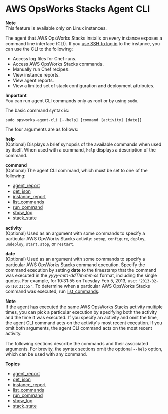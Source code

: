 # AWS OpsWorks Stacks Agent CLI<a name="agent"></a>

**Note**  
This feature is available only on Linux instances\.

The agent that AWS OpsWorks Stacks installs on every instance exposes a command line interface \(CLI\)\. If you [use SSH to log in](workinginstances-ssh.md) to the instance, you can use the CLI to the following: 
+ Access log files for Chef runs\. 
+ Access AWS OpsWorks Stacks commands\.
+ Manually run Chef recipes\.
+ View instance reports\.
+ View agent reports\.
+ View a limited set of stack configuration and deployment attributes\. 

**Important**  
You can run agent CLI commands only as root or by using `sudo`\.

The basic command syntax is:

```
sudo opsworks-agent-cli [--help] [command [activity] [date]]
```

The four arguments are as follows:

**help**  
\(Optional\) Displays a brief synopsis of the available commands when used by itself\. When used with a command, `help` displays a description of the command\.

**command**  
\(Optional\) The agent CLI command, which must be set to one of the following:  
+ [agent\_report ](agent-report.md)
+ [ get\_json](agent-json.md)
+ [instance\_report](agent-instance.md)
+ [ list\_commands](agent-list.md)
+ [ run\_command](agent-run.md)
+ [ show\_log ](agent-show.md)
+ [stack\_state ](agent-stack.md)

**activity**  
\(Optional\) Used as an argument with some commands to specify a particular AWS OpsWorks Stacks activity: `setup`, `configure`, `deploy`, `undeploy`, `start`, `stop`, or `restart`\. 

**date**  
\(Optional\) Used as an argument with some commands to specify a particular AWS OpsWorks Stacks command execution\. Specify the command execution by setting **date** to the timestamp that the command was executed in the *yyyy\-mm\-ddThh:mm:ss* format, including the single quotes\. For example, for 10:31:55 on Tuesday Feb 5, 2013, use: `'2013-02-05T10:31:55'`\. To determine when a particular AWS OpsWorks Stacks command was executed, run [ list\_commands](agent-list.md)\.

**Note**  
If the agent has executed the same AWS OpsWorks Stacks activity multiple times, you can pick a particular execution by specifying both the activity and the time it was executed\. If you specify an activity and omit the time, the agent CLI command acts on the activity's most recent execution\. If you omit both arguments, the agent CLI command acts on the most recent activity\.

The following sections describe the commands and their associated arguments\. For brevity, the syntax sections omit the optional `--help` option, which can be used with any command\.

**Topics**
+ [agent\_report](agent-report.md)
+ [get\_json](agent-json.md)
+ [instance\_report](agent-instance.md)
+ [list\_commands](agent-list.md)
+ [run\_command](agent-run.md)
+ [show\_log](agent-show.md)
+ [stack\_state](agent-stack.md)